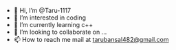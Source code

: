 - 👋 Hi, I’m @Taru-1117
- 👀 I’m interested in coding
- 🌱 I’m currently learning c++
- 💞️ I’m looking to collaborate on ...
- 📫 How to reach me mail at tarubansal482@gmail.com

<!---
Taru-1117/Taru-1117 is a ✨ special ✨ repository because its `README.md` (this file) appears on your GitHub profile.
You can click the Preview link to take a look at your changes.
--->
